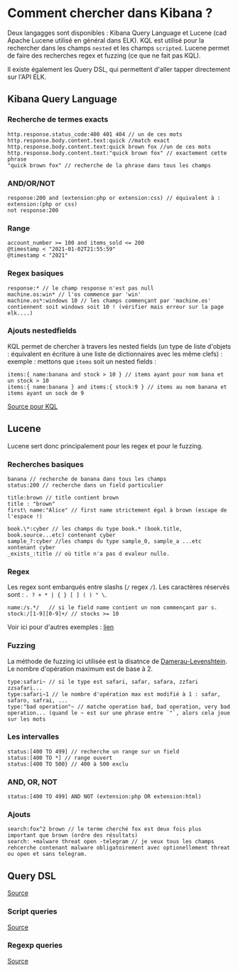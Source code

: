 # Comment chercher dans Kibana ?

Deux langagges sont disponibles : Kibana Query Language et Lucene (cad Apache Lucene utilisé en général dans ELK).
KQL est utilisé pour la rechercher dans les champs `nested` et les champs `scripted`.
Lucene permet de faire des recherches regex et fuzzing (ce que ne fait pas KQL).

Il existe également les Query DSL, qui permettent d'aller tapper directement sur l'API ELK.

## Kibana Query Language

### Recherche de termes exacts

```kql
http.response.status_code:400 401 404 // un de ces mots
http.response.body.content.text:quick //match exact
http.response.body.content.text:quick brown fox //un de ces mots
http.response.body.content.text:"quick brown fox" // exactement cette phrase
"quick brown fox" // recherche de la phrase dans tous les champs
```
### AND/OR/NOT

```kql
response:200 and (extension:php or extension:css) // équivalent à : extension:(php or css)
not response:200 
```

### Range

```kql
account_number >= 100 and items_sold <= 200
@timestamp < "2021-01-02T21:55:59"
@timestamp < "2021"
```

### Regex basiques

```kql
response:* // le champ response n'est pas null
machine.os:win* // l'os commence par 'win'
machine.os*:windows 10 // les champs commençant par 'machine.os' contiennent soit windows soit 10 ! (vérifier mais erreur sur la page elk....)
```

### Ajouts nestedfields

KQL permet de chercher à travers les nested fields (un type de liste d'objets : équivalent en écriture à une liste de dictionnaires avec les même clefs) : exemple : mettons que `items` soit un nested fields :

```kql
items:{ name:banana and stock > 10 } // items ayant pour nom bana et un stock > 10
items:{ name:banana } and items:{ stock:9 } // items au nom banana et items ayant un sock de 9
```

[Source pour KQL](https://www.elastic.co/guide/en/kibana/current/kuery-query.html)

## Lucene

Lucene sert donc principalement pour les regex et pour le fuzzing.

### Recherches basiques

```lucene
banana // recherche de banana dans tous les champs
status:200 // recherche dans un field particulier
```

```lucene
title:brown // title contient brown
title : "brown" 
first\ name:"Alice" // first name strictement égal à brown (escape de l'espace !)
```

```lucene
book.\*:cyber // les champs du type book.* (book.title, book.source...etc) contenant cyber
sample_?:cyber //les champs du type sample_0, sample_a ...etc xontenant cyber
_exists_:title // où title n'a pas d evaleur nulle.
```

### Regex

Les regex sont embarqués entre slashs (`/` regex `/`).
Les caractères réservés sont : `. ? + * | { } [ ] ( ) " \`.

```lucene
name:/s.*/   // si le field name contient un nom commençant par s.
stock:/[1-9][0-9]+/ // stocks >= 10
```
Voir ici pour d'autres exemples : [lien](https://www.elastic.co/guide/en/elasticsearch/reference/7.15/regexp-syntax.html)

### Fuzzing

La méthode de fuzzing ici utilisée est la disatnce de  [Damerau-Levenshtein](https://fr.wikipedia.org/wiki/Distance_de_Damerau-Levenshtein). Le nombre d'opération maximum est de base à 2.
```lucene
type:safari~ // si le type est safari, safar, safara, zzfari zzsafari...
type:safari~1 // le nombre d'opération max est modifié à 1 : safar, safaro, safrai, ...
type:"bad operation"~ // matche operation bad, bad operation, very bad operation... (quand le ~ est sur une phrase entre `"`, alors cela joue sur les mots
```

### Les intervalles

```lucene
status:[400 TO 499] // recherche un range sur un field
status:[400 TO *] // range ouvert
status:[400 TO 500} // 400 à 500 exclu

```

### AND, OR, NOT


```lucene
status:[400 TO 499] AND NOT (extension:php OR extension:html)
```

### Ajouts

```lucene
search:fox^2 brown // le terme cherché fox est deux fois plus important que brown (ordre des résultats)
search: +malware threat open -telegram // je veux tous les champs rehcerche contenant malware obligatoirement avec optionellement threat ou open et sans telegram.
```

## Query DSL

[Source](https://www.elastic.co/guide/en/elasticsearch/reference/current/query-dsl.html)

### Script queries

[Source](https://www.elastic.co/guide/en/elasticsearch/reference/current/query-dsl-script-query.html)

### Regexp queries

[Source](https://www.elastic.co/guide/en/elasticsearch/reference/current/query-dsl-regexp-query.html)

